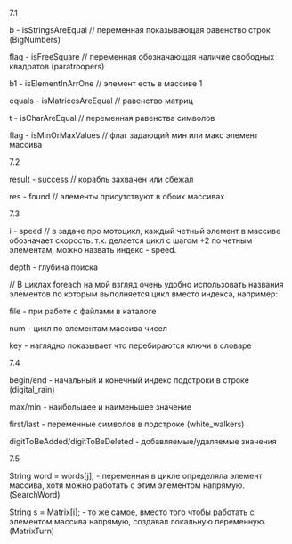 7.1

b - isStringsAreEqual
// переменная показывающая равенство строк (BigNumbers)

flag - isFreeSquare
// переменная обозначающая наличие свободных квадратов (paratroopers)

b1 - isElementInArrOne
// элемент есть в массиве 1

equals - isMatricesAreEqual
// равенство матриц

t - isCharAreEqual
// переменная равенства символов

flag - isMinOrMaxValues
// флаг задающий мин или макс элемент массива

7.2

result - success
// корабль захвачен или сбежал

res - found
// элементы присутствуют в обоих массивах


7.3

i - speed
// в задаче про мотоцикл, каждый четный элемент в массиве обозначает скорость.
т.к. делается цикл с шагом +2 по четным элементам, можно назвать индекс - speed.

depth - глубина поиска

// В циклах foreach на мой взгляд очень удобно использовать названия элементов по которым выполняется цикл вместо индекса, например:

file - при работе с файлами в каталоге

num - цикл по элементам массива чисел

key - наглядно показывает что перебираются ключи в словаре

7.4

begin/end - начальный и конечный индекс подстроки в строке (digital_rain)

max/min - наибольшее и наименьшее значение

first/last - переменные символов в подстроке (white_walkers)

digitToBeAdded/digitToBeDeleted - добавляемые/удаляемые значения

7.5

String word = words[j]; - переменная в цикле определяла элемент массива, хотя можно работать с этим элементом напрямую. (SearchWord)

String s = Matrix[i]; - то же самое, вместо того чтобы работать с элементом массива напрямую, создавал локальную переменную. (MatrixTurn)


